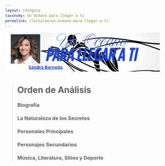 ```yaml
---
layout: category
taxonomy: Un Océano para llegar a ti
permalink: /lecturas/un-oceano-para-llegar-a-ti
---
```

![un](/assets/img/banner-un-oceano-para-llegar-a-ti.png)

> # **Orden de Análisis**
>
> ### Biografía
>
> ### La Naturaleza de los Secretos
>
> ### Personales Principales
>
> ### Personajes Secundarios
>
> ### Música, Literatura, Sitios y Deporte
